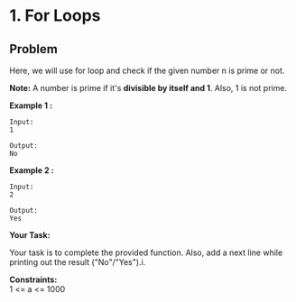 # 1. For Loops

## Problem

Here, we will use for loop and check if the given number n is prime or not.

**Note:** A number is prime if it's **divisible by itself and 1**. Also, 1 is not prime.

**Example 1 :**

```
Input:
1

Output:
No
```

**Example 2 :**

```
Input:
2

Output:
Yes
```

**Your Task:**

Your task is to complete the provided function.
Also, add a next line while printing out the result ("No"/"Yes").i.

**Constraints:**  
1 <= a <= 1000
